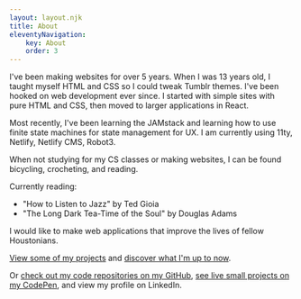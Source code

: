 ```yaml
---
layout: layout.njk
title: About
eleventyNavigation:
    key: About
    order: 3
---
```


<!-- Helen's history with web develpment -->

I've been making websites for over 5 years. When I was 13 years old, I taught myself HTML and CSS so I could tweak Tumblr themes. I've been hooked on web development ever since. I started with simple sites with pure HTML and CSS, then moved to larger applications in React.

Most recently, I've been learning the JAMstack and learning how to use finite state machines for state management for UX. I am currently using 11ty, Netlify, Netlify CMS, Robot3.

<!-- Helen's non-web-dev interets -->

When not studying for my CS classes or making websites, I can be found bicycling, crocheting, and reading.

Currently reading:
- "How to Listen to Jazz" by Ted Gioia
- "The Long Dark Tea-Time of the Soul" by Douglas Adams

<!-- What Helen is interested in working in -->

I would like to make web applications that improve the lives of fellow Houstonians.

<!-- Links to other pages on this site -->

[View some of my projects](/projects) and [discover what I'm up to now](/now).

<!-- Links to external sites -->

Or [check out my code repositories on my GitHub](https://github.com/helen-mckay), [see live small projects on my CodePen](https://codepen.io/helen-mckay), and view my profile on LinkedIn.
